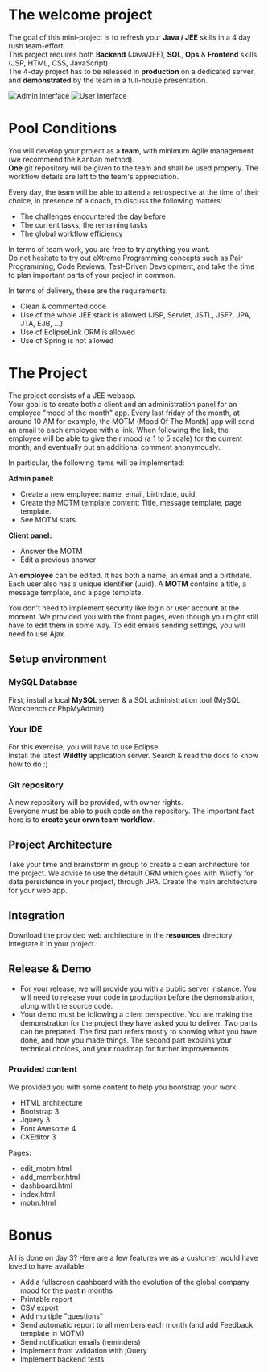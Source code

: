 The welcome project
===================

The goal of this mini-project is to refresh your **Java / JEE** skills in a 4 day rush team-effort.  
This project requires both **Backend** (Java/JEE), **SQL**, **Ops** & **Frontend** skills (JSP, HTML, CSS, JavaScript).  
The 4-day project has to be released in **production** on a dedicated server, and **demonstrated** by the team in a full-house presentation.

![Admin Interface](/../master/screen.png?raw=true "Admin Panel Interface")
![User Interface](/../master/screen2.png?raw=true "User Panel Interface")

# Pool Conditions
You will develop your project as a **team**, with minimum Agile management (we recommend the Kanban method).  
**One** git repository will be given to the team and shall be used properly. The workflow details are left to the team's appreciation.

Every day, the team will be able to attend a retrospective at the time of their choice, in presence of a coach, to discuss the following matters:
 * The challenges encountered the day before
 * The current tasks, the remaining tasks
 * The global workflow efficiency

In terms of team work, you are free to try anything you want.  
Do not hesitate to try out eXtreme Programming concepts such as Pair Programming, Code Reviews, Test-Driven Development, and take the time to plan important parts of your project in common.

In terms of delivery, these are the requirements:
   * Clean & commented code
   * Use of the whole JEE stack is allowed (JSP, Servlet, JSTL, JSF?, JPA, JTA, EJB, ...)
   * Use of EclipseLink ORM is allowed
   * Use of Spring is not allowed

# The Project    
The project consists of a JEE webapp.  
Your goal is to create both a client and an administration panel for an employee "mood of the month" app.
Every last friday of the month, at around 10 AM for example, the MOTM (Mood Of The Month) app will send an email to each employee with a link.
When following the link, the employee will be able to give their mood (a 1 to 5 scale) for the current month, and eventually put an additional comment anonymously.

In particular, the following items will be implemented:  

**Admin panel:**
  * Create a new employee: name, email, birthdate, uuid
  * Create the MOTM template content: Title, message template, page template.
  * See MOTM stats


**Client panel:**
  * Answer the MOTM
  * Edit a previous answer

An **employee** can be edited. It has both a name, an email and a birthdate. Each user also has a unique identifier (uuid).
A **MOTM** contains a title, a message template, and a page template.

You don't need to implement security like login or user account at the moment.
We provided you with the front pages, even though you might still have to edit them in some way.
To edit emails sending settings, you will need to use Ajax.

## Setup environment

### MySQL Database
First, install a local **MySQL** server & a SQL administration tool (MySQL Workbench or PhpMyAdmin).

### Your IDE
For this exercise, you will have to use Eclipse.  
Install the latest **Wildfly** application server. Search & read the docs to know how to do :)

### Git repository
A new repository will be provided, with owner rights.  
Everyone must be able to push code on the repository. The important fact here is to **create your orwn team workflow**.

## Project Architecture
Take your time and brainstorm in group to create a clean architecture for the project.
We advise to use the default ORM which goes with Wildfly for data persistence in your project, through JPA.
Create the main architecture for your web app.

## Integration
Download the provided web architecture in the **resources** directory.
Integrate it in your project.

## Release & Demo
 * For your release, we will provide you with a public server instance. You will need to release your code in production before the demonstration, along with the source code.
 * Your demo must be following a client perspective. You are making the demonstration for the project they have asked you to deliver. Two parts can be prepared. The first part refers mostly to showing what you have done, and how you made things. The second part explains your technical choices, and your roadmap for further improvements.

### Provided content
We provided you with some content to help you bootstrap your work.
  - HTML architecture
  - Bootstrap 3
  - Jquery 3
  - Font Awesome 4
  - CKEditor 3

Pages:
  - edit_motm.html
  - add_member.html
  - dashboard.html
  - index.html
  - motm.html

# Bonus
All is done on day 3?
Here are a few features we as a customer would have loved to have available.
 * Add a fullscreen dashboard with the evolution of the global company mood for the past **n** months
 * Printable report
 * CSV export
 * Add multiple "questions"
 * Send automatic report to all members each month (and add Feedback template in MOTM)
 * Send notification emails (reminders)
 * Implement front validation with jQuery
 * Implement backend tests
